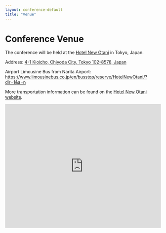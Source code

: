 ```yaml
---
layout: conference-default
title: "Venue"
---
```


# Conference Venue

The conference will be held at the [Hotel New Otani](https://www.newotani.co.jp/en/tokyo/) in Tokyo, Japan.

Address: [4-1 Kioicho, Chiyoda City, Tokyo 102-8578, Japan](https://maps.app.goo.gl/hV4t3v8UkvJFx7N18)

Airport Limousine Bus from Narita Airport: https://www.limousinebus.co.jp/en/busstop/reserve/HotelNewOtani/?dir=1&a=n

More transportation information can be found on the [Hotel New Otani website](https://www.newotani.co.jp/en/tokyo/access/).





<iframe
  src="https://www.google.com/maps/embed?pb=!1m18!1m12!1m3!1d3241.380564178739!2d139.7301883152591!3d35.68234848019392!2m3!1f0!2f0!3f0!3m2!1i1024!2i768!4f13.1!3m3!1m2!1s0x60188c92f1983bfb%3A0x79c0b5d0a6ad7618!2s4-1%20Kioicho%2C%20Chiyoda%20City%2C%20Tokyo%20102-8578%2C%20Japan!5e0!3m2!1sen!2sus!4v1607684101151!5m2!1sen!2sus"
  width="100%"
  height="400"
  style="border:0;"
  allowfullscreen=""
  loading="lazy"
></iframe>

